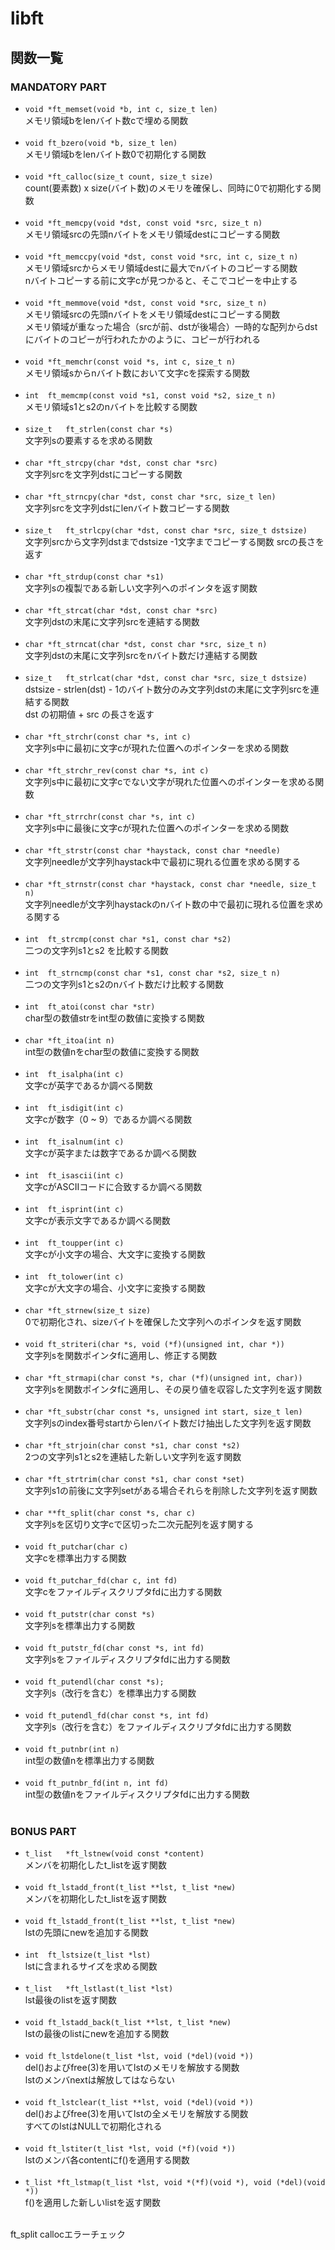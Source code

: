 # libft
## 関数一覧
### MANDATORY PART
- `void	*ft_memset(void *b, int c, size_t len)`  
メモリ領域bをlenバイト数cで埋める関数<br><br>
- `void	ft_bzero(void *b, size_t len)`  
メモリ領域bをlenバイト数0で初期化する関数<br><br>
- `void	*ft_calloc(size_t count, size_t size)`  
count(要素数) x size(バイト数)のメモリを確保し、同時に0で初期化する関数<br><br>
- `void	*ft_memcpy(void *dst, const void *src, size_t n)`  
メモリ領域srcの先頭nバイトをメモリ領域destにコピーする関数<br><br>
- `void	*ft_memccpy(void *dst, const void *src, int c, size_t n)`  
メモリ領域srcからメモリ領域destに最大でnバイトのコピーする関数  
nバイトコピーする前に文字cが見つかると、そこでコピーを中止する<br><br>
- `void	*ft_memmove(void *dst, const void *src, size_t n)`  
メモリ領域srcの先頭nバイトをメモリ領域destにコピーする関数  
メモリ領域が重なった場合（srcが前、dstが後場合）一時的な配列からdstにバイトのコピーが行われたかのように、コピーが行われる<br><br>
- `void	*ft_memchr(const void *s, int c, size_t n)`  
メモリ領域sからnバイト数において文字cを探索する関数<br><br>
- `int	ft_memcmp(const void *s1, const void *s2, size_t n)`  
メモリ領域s1とs2のnバイトを比較する関数<br><br>
- `size_t	ft_strlen(const char *s)`  
文字列sの要素するを求める関数<br><br>
- `char	*ft_strcpy(char *dst, const char *src)`  
文字列srcを文字列dstにコピーする関数<br><br>
- `char	*ft_strncpy(char *dst, const char *src, size_t len)`  
文字列srcを文字列dstにlenバイト数コピーする関数<br><br>
- `size_t	ft_strlcpy(char *dst, const char *src, size_t dstsize)`  
文字列srcから文字列dstまでdstsize -1文字までコピーする関数 srcの長さを返す<br><br>
- `char	*ft_strdup(const char *s1)`  
文字列sの複製である新しい文字列へのポインタを返す関数<br><br>
- `char	*ft_strcat(char *dst, const char *src)`  
文字列dstの末尾に文字列srcを連結する関数<br><br>
- `char	*ft_strncat(char *dst, const char *src, size_t n)`  
文字列dstの末尾に文字列srcをnバイト数だけ連結する関数<br><br>
- `size_t	ft_strlcat(char *dst, const char *src, size_t dstsize)`  
dstsize - strlen(dst) - 1のバイト数分のみ文字列dstの末尾に文字列srcを連結する関数  
dst の初期値 + src の長さを返す<br><br>
- `char	*ft_strchr(const char *s, int c)`  
文字列s中に最初に文字cが現れた位置へのポインターを求める関数<br><br>
- `char *ft_strchr_rev(const char *s, int c)`  
文字列s中に最初に文字cでない文字が現れた位置へのポインターを求める関数<br><br>
- `char	*ft_strrchr(const char *s, int c)`  
文字列s中に最後に文字cが現れた位置へのポインターを求める関数<br><br>
- `char	*ft_strstr(const char *haystack, const char *needle)`  
文字列needleが文字列haystack中で最初に現れる位置を求める関する<br><br>
- `char	*ft_strnstr(const char *haystack, const char *needle, size_t n)`  
文字列needleが文字列haystackのnバイト数の中で最初に現れる位置を求める関する<br><br>
- `int	ft_strcmp(const char *s1, const char *s2)`  
二つの文字列s1とs2 を比較する関数<br><br>
- `int	ft_strncmp(const char *s1, const char *s2, size_t n)`  
二つの文字列s1とs2のnバイト数だけ比較する関数<br><br>
- `int	ft_atoi(const char *str)`  
char型の数値strをint型の数値に変換する関数<br><br>
- `char	*ft_itoa(int n)`  
int型の数値nをchar型の数値に変換する関数<br><br>
- `int	ft_isalpha(int c)`  
文字cが英字であるか調べる関数<br><br>
- `int	ft_isdigit(int c)`  
文字cが数字（0 ~ 9）であるか調べる関数<br><br>
- `int	ft_isalnum(int c)`  
文字cが英字または数字であるか調べる関数<br><br>
- `int	ft_isascii(int c)`  
文字cがASCIIコードに合致するか調べる関数<br><br>
- `int	ft_isprint(int c)`  
文字cが表示文字であるか調べる関数<br><br>
- `int	ft_toupper(int c)`  
文字cが小文字の場合、大文字に変換する関数<br><br>
- `int	ft_tolower(int c)`  
文字cが大文字の場合、小文字に変換する関数<br><br>
- `char	*ft_strnew(size_t size)`  
0で初期化され、sizeバイトを確保した文字列へのポインタを返す関数<br><br>
- `void	ft_striteri(char *s, void (*f)(unsigned int, char *))`  
文字列sを関数ポインタfに適用し、修正する関数<br><br>
- `char	*ft_strmapi(char const *s, char (*f)(unsigned int, char))`  
文字列sを関数ポインタfに適用し、その戻り値を収容した文字列を返す関数<br><br>
- `char	*ft_substr(char const *s, unsigned int start, size_t len)`  
文字列sのindex番号startからlenバイト数だけ抽出した文字列を返す関数<br><br>
- `char	*ft_strjoin(char const *s1, char const *s2)`  
2つの文字列s1とs2を連結した新しい文字列を返す関数<br><br>
- `char	*ft_strtrim(char const *s1, char const *set)`  
文字列s1の前後に文字列setがある場合それらを削除した文字列を返す関数<br><br>
- `char	**ft_split(char const *s, char c)`  
文字列sを区切り文字cで区切った二次元配列を返す関する<br><br>
- `void	ft_putchar(char c)`  
文字cを標準出力する関数<br><br>
- `void	ft_putchar_fd(char c, int fd)`  
文字cをファイルディスクリプタfdに出力する関数<br><br>
- `void	ft_putstr(char const *s)`  
文字列sを標準出力する関数<br><br>
- `void	ft_putstr_fd(char const *s, int fd)`  
文字列sをファイルディスクリプタfdに出力する関数<br><br>
- `void	ft_putendl(char const *s);`  
文字列s（改行を含む）を標準出力する関数<br><br>
- `void	ft_putendl_fd(char const *s, int fd)`  
文字列s（改行を含む）をファイルディスクリプタfdに出力する関数<br><br>
- `void	ft_putnbr(int n)`  
int型の数値nを標準出力する関数<br><br>
- `void	ft_putnbr_fd(int n, int fd)`  
int型の数値nをファイルディスクリプタfdに出力する関数<br><br>

### BONUS PART
- `t_list	*ft_lstnew(void const *content)`  
メンバを初期化したt_listを返す関数<br><br>
- `void	ft_lstadd_front(t_list **lst, t_list *new)`  
メンバを初期化したt_listを返す関数<br><br>
- `void	ft_lstadd_front(t_list **lst, t_list *new)`  
lstの先頭にnewを追加する関数<br><br>
- `int	ft_lstsize(t_list *lst)`  
lstに含まれるサイズを求める関数<br><br>
- `t_list	*ft_lstlast(t_list *lst)`  
lst最後のlistを返す関数<br><br>
- `void	ft_lstadd_back(t_list **lst, t_list *new)`  
lstの最後のlistにnewを追加する関数<br><br>
- `void	ft_lstdelone(t_list *lst, void (*del)(void *))`  
del()およびfree(3)を用いてlstのメモリを解放する関数  
lstのメンバnextは解放してはならない<br><br>
- `void	ft_lstclear(t_list **lst, void (*del)(void *))`  
del()およびfree(3)を用いてlstの全メモリを解放する関数  
すべてのlstはNULLで初期化される<br><br>
- `void	ft_lstiter(t_list *lst, void (*f)(void *))`  
lstのメンバ各contentにf()を適用する関数<br><br>
- `t_list *ft_lstmap(t_list *lst, void *(*f)(void *), void (*del)(void *))`  
f()を適用した新しいlistを返す関数<br><br>

ft_split callocエラーチェック 
